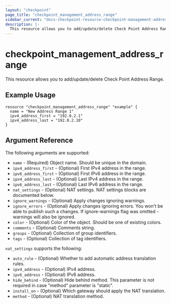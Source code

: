 ```yaml
---
layout: "checkpoint"
page_title: "checkpoint_management_address_range"
sidebar_current: "docs-checkpoint-resource-checkpoint-management-address-range"
description: |-
  This resource allows you to add/update/delete Check Point Address Range.
---
```


# checkpoint_management_address_range

This resource allows you to add/update/delete Check Point Address Range.

## Example Usage


```hcl
resource "checkpoint_management_address_range" "example" {
  name = "New Address Range 1"
  ipv4_address_first = "192.0.2.1"
  ipv4_address_last = "192.0.2.10"
}

```

## Argument Reference

The following arguments are supported:

* `name` - (Required) Object name. Should be unique in the domain.
* `ipv4_address_first` - (Optional) First IPv4 address in the range.
* `ipv6_address_first` - (Optional) First IPv6 address in the range.
* `ipv4_address_last` - (Optional) Last IPv4 address in the range.
* `ipv6_address_last` - (Optional) Last IPv6 address in the range.
* `nat_settings` - (Optional) NAT settings. NAT settings blocks are documented below.
* `ignore_warnings` - (Optional) Apply changes ignoring warnings.
* `ignore_errors` - (Optional) Apply changes ignoring errors. You won't be able to publish such a changes. If ignore-warnings flag was omitted - warnings will also be ignored.
* `color` - (Optional) Color of the object. Should be one of existing colors.
* `comments` - (Optional) Comments string.
* `groups` - (Optional) Collection of group identifiers.
* `tags` - (Optional) Collection of tag identifiers.

`nat_settings` supports the following:
* `auto_rule` - (Optional) Whether to add automatic address translation rules.
* `ipv4_address` - (Optional) IPv4 address.
* `ipv6_address` - (Optional) IPv6 address.
* `hide_behind` - (Optional) Hide behind method. This parameter is not required in case \"method\" parameter is \"static\".
* `install_on` - (Optional) Which gateway should apply the NAT translation.
* `method` - (Optional) NAT translation method.
